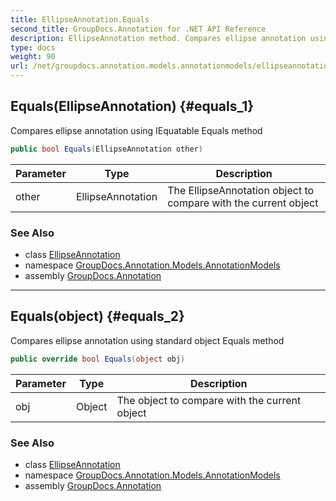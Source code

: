 ```yaml
---
title: EllipseAnnotation.Equals
second_title: GroupDocs.Annotation for .NET API Reference
description: EllipseAnnotation method. Compares ellipse annotation using IEquatable Equals method
type: docs
weight: 90
url: /net/groupdocs.annotation.models.annotationmodels/ellipseannotation/equals/
---
```

## Equals(EllipseAnnotation) {#equals_1}

Compares ellipse annotation using IEquatable Equals method

```csharp
public bool Equals(EllipseAnnotation other)
```

| Parameter | Type | Description |
| --- | --- | --- |
| other | EllipseAnnotation | The EllipseAnnotation object to compare with the current object |

### See Also

* class [EllipseAnnotation](../)
* namespace [GroupDocs.Annotation.Models.AnnotationModels](../../ellipseannotation/)
* assembly [GroupDocs.Annotation](../../../)

---

## Equals(object) {#equals_2}

Compares ellipse annotation using standard object Equals method

```csharp
public override bool Equals(object obj)
```

| Parameter | Type | Description |
| --- | --- | --- |
| obj | Object | The object to compare with the current object |

### See Also

* class [EllipseAnnotation](../)
* namespace [GroupDocs.Annotation.Models.AnnotationModels](../../ellipseannotation/)
* assembly [GroupDocs.Annotation](../../../)


